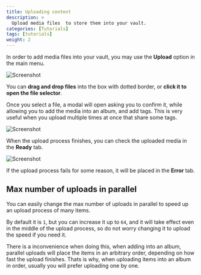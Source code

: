 ```yaml
---
title: Uploading content
description: >
  Upload media files  to store them into your vault.
categories: [Tutorials]
tags: [tutorials]
weight: 2
---
```


In order to add media files into your vault, you may use the **Upload** option in the main menu.

![Screenshot](/images/en/upload-1.jpg)

You can **drag and drop files** into the box with dotted border, or **click it to open the file selector**.

Once you select a file, a modal will open asking you to confirm it, while allowing you to add the media into an album, and add tags. This is very useful when you upload multiple times at once that share some tags.

![Screenshot](/images/en/upload-2.jpg)

When the upload process finishes, you can check the uploaded media in the **Ready** tab.

![Screenshot](/images/en/upload-3.jpg)

If the upload process fails for some reason, it will be placed in the **Error** tab.

## Max number of uploads in parallel

You can easily change the max number of uploads in parallel to speed up an upload process of many items.

By default it is `1`, but you can increase it up to `64`, and it will take effect even in the middle of the upload process, so do not worry changing it to upload the speed if you need it.

There is a inconvenience when doing this, when adding into an album, parallel uploads will place the items in an arbitrary order, depending on how fast the upload finishes. Thats is why, when uploading items into an album in order, usually you will prefer uploading one by one.

